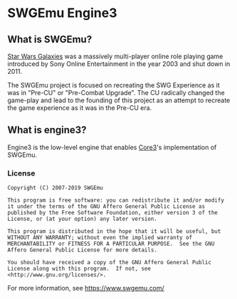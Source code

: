 # SWGEmu Engine3 #

## What is SWGEmu? ##

[Star Wars Galaxies](https://en.wikipedia.org/wiki/Star_Wars_Galaxies) was a massively multi-player online role playing game introduced by Sony Online Entertainment in the year 2003 and shut down in 2011.

The SWGEmu project is focused on recreating the SWG Experience as it was in "Pre-CU" or "Pre-Combat Upgrade". The CU radically changed the game-play and lead to the founding of this project as an attempt to recreate the game experience as it was in the Pre-CU era.

## What is engine3? ##

Engine3 is the low-level engine that enables [Core3](https://github.com/swgemu/Core3)'s implementation of SWGEmu.

### License ###
    Copyright (C) 2007-2019 SWGEmu

    This program is free software: you can redistribute it and/or modify
    it under the terms of the GNU Affero General Public License as published by the Free Software Foundation, either version 3 of the License, or (at your option) any later version.

    This program is distributed in the hope that it will be useful, but WITHOUT ANY WARRANTY; without even the implied warranty of MERCHANTABILITY or FITNESS FOR A PARTICULAR PURPOSE.  See the GNU Affero General Public License for more details.

    You should have received a copy of the GNU Affero General Public License along with this program.  If not, see <http://www.gnu.org/licenses/>.

For more information, see https://www.swgemu.com/
